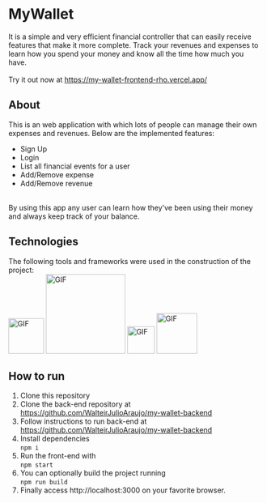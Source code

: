 # **MyWallet**
It is a simple and very efficient financial controller that can easily receive features that make it more complete. Track your revenues and expenses to learn how you spend your money and know all the time how much you have.
</br>
</br>
Try it out now at https://my-wallet-frontend-rho.vercel.app/
<br/>
## **About**
This is an web application with which lots of people can manage their own expenses and revenues. Below are the implemented features:

- Sign Up
- Login
- List all financial events for a user
- Add/Remove expense
- Add/Remove revenue
</br>
By using this app any user can learn how they've been using their money and always keep track of your balance.
<br/>

## **Technologies**
The following tools and frameworks were used in the construction of the project:<br/>
<img  alt="GIF" src="https://img.shields.io/badge/React-20232A?style=for-the-badge&logo=react&logoColor=61DAFB" width="70px" />
<img  alt="GIF" src="https://img.shields.io/badge/styled--components-DB7093?style=for-the-badge&logo=styled-components&logoColor=white" width="157px" />
<img  alt="GIF" src="https://camo.githubusercontent.com/02621d023c99135970b1abbfe932b6a6a0b2e42aaebedae5f8299fd88d9ce029/68747470733a2f2f696d672e736869656c64732e696f2f62616467652f6178696f732532302d2532333230323332612e7376673f267374796c653d666f722d7468652d626164676526636f6c6f723d696e666f726d6174696f6e616c" width="54px" />
<img  alt="GIF" src="https://img.shields.io/badge/Vercel-000000?style=for-the-badge&logo=vercel&logoColor=white" width="80px" />

## **How to run**
1. Clone this repository
2. Clone the back-end repository at https://github.com/WalteirJulioAraujo/my-wallet-backend
3. Follow instructions to run back-end at https://github.com/WalteirJulioAraujo/my-wallet-backend
4. Install dependencies </br>
`npm i`
5. Run the front-end with </br>
`npm start`
6. You can optionally build the project running </br>
`npm run build`
7. Finally access http://localhost:3000 on your favorite browser.